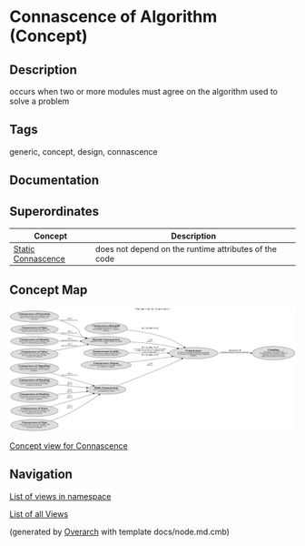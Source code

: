 
# Connascence of Algorithm (Concept)
## Description
occurs when two or more modules must agree on the algorithm used to solve a problem


## Tags
generic, concept, design, connascence

## Documentation

## Superordinates
| Concept | Description |
|---|---|
| [Static Connascence](../../../software-development/complexity/connascence/static-connascence.md)| does not depend on the runtime attributes of the code |

## Concept Map
![Concept view for Connascence](../../../software-development/complexity/connascence/concept-view.png)

[Concept view for Connascence](../../../software-development/complexity/connascence/concept-view.md)


## Navigation
[List of views in namespace](./views-in-namespace.md)

[List of all Views](../../../views.md)


(generated by [Overarch](https://github.com/soulspace-org/overarch) with template docs/node.md.cmb)
